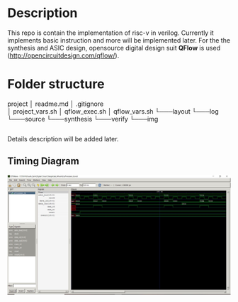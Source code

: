 # Description

This repo is contain the implementation of risc-v in verilog. Currently it implements basic instruction and more will be implemented later. For the the synthesis and ASIC design, opensource digital design suit **QFlow** is used (http://opencircuitdesign.com/qflow/).  


# Folder structure

project
│   readme.md
│   .gitignore   
│  project_vars.sh
│  qflow_exec.sh
│  qflow_vars.sh
└───layout
└───log
└───source
└───synthesis
└───verify
└───img
```
```

Details description will be added later.

## Timing Diagram
![Image of uProcessor Timing Diagram](img/gtkwave_001.JPG)